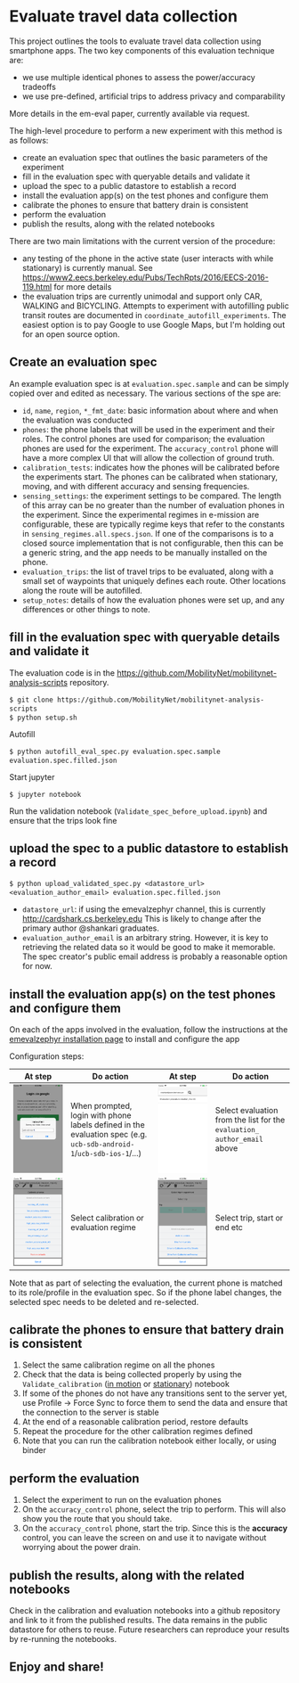 # Evaluate travel data collection 

This project outlines the tools to evaluate travel data collection using
smartphone apps. The two key components of this evaluation technique are:
- we use multiple identical phones to assess the power/accuracy tradeoffs
- we use pre-defined, artificial trips to address privacy and comparability

More details in the em-eval paper, currently available via request.

The high-level procedure to perform a new experiment with this method is as follows:
- create an evaluation spec that outlines the basic parameters of the experiment
- fill in the evaluation spec with queryable details and validate it
- upload the spec to a public datastore to establish a record
- install the evaluation app(s) on the test phones and configure them
- calibrate the phones to ensure that battery drain is consistent
- perform the evaluation
- publish the results, along with the related notebooks

There are two main limitations with the current version of the procedure:
- any testing of the phone in the active state (user interacts with while
  stationary) is currently manual. See
https://www2.eecs.berkeley.edu/Pubs/TechRpts/2016/EECS-2016-119.html for more
details
- the evaluation trips are currently unimodal and support only CAR, WALKING and
  BICYCLING. Attempts to experiment with autofilling public transit routes are
  documented in `coordinate_autofill_experiments`. The easiest option is to pay
  Google to use Google Maps, but I'm holding out for an open source option.

## Create an evaluation spec ##

An example evaluation spec is at `evaluation.spec.sample` and can be simply
copied over and edited as necessary. The various sections of the spe are:
- `id`, `name`, `region`, `*_fmt_date`: basic information about where and when
  the evaluation was conducted
- `phones`: the phone labels that will be used in the experiment and their
  roles. The control phones are used for comparison; the evaluation phones are
  used for the experiment. The `accuracy_control` phone will have a more
  complex UI that will allow the collection of ground truth.
- `calibration_tests`: indicates how the phones will be calibrated before the
  experiments start. The phones can be calibrated when stationary, moving, and
  with different accuracy and sensing frequencies.
- `sensing_settings`: the experiment settings to be compared. The length of
  this array can be no greater than the number of evaluation phones in the
  experiment. Since the experimental regimes in e-mission are configurable,
  these are typically regime keys that refer to the constants in
  `sensing_regimes.all.specs.json`. If one of the comparisons is to a closed
  source implementation that is not configurable, then this can be a generic
  string, and the app needs to be manually installed on the phone.
- `evaluation_trips`: the list of travel trips to be evaluated, along with a
  small set of waypoints that uniquely defines each route. Other locations
  along the route will be autofilled.
- `setup_notes`: details of how the evaluation phones were set up, and any
  differences or other things to note.

## fill in the evaluation spec with queryable details and validate it ##

The evaluation code is in the
https://github.com/MobilityNet/mobilitynet-analysis-scripts repository.

```
$ git clone https://github.com/MobilityNet/mobilitynet-analysis-scripts
$ python setup.sh
```

Autofill

```
$ python autofill_eval_spec.py evaluation.spec.sample evaluation.spec.filled.json
```

Start jupyter

```
$ jupyter notebook
```

Run the validation notebook (`Validate_spec_before_upload.ipynb`) and ensure
that the trips look fine

## upload the spec to a public datastore to establish a record ##

```
$ python upload_validated_spec.py <datastore_url> <evaluation_author_email> evaluation.spec.filled.json
```

- `datastore_url`: if using the emevalzephyr channel, this is currently http://cardshark.cs.berkeley.edu This is likely to change after the primary author @shankari graduates.
- `evaluation_author_email` is an arbitrary string. However, it is key to retrieving the related data so it would be good to make it memorable. The spec creator's public email address is probably a reasonable option for now.

## install the evaluation app(s) on the test phones and configure them ##

On each of the apps involved in the evaluation, follow the instructions at the [emevalzephyr installation page](https://e-mission.eecs.berkeley.edu/#/client_setup?new_client=emevalzephyr&clear_usercache=true&clear_local_storage=true) to install and configure the app

Configuration steps:

| At step               | Do action            | At step | Do action |
|-----------------------|----------------------|-------- |---------- |
| ![Login with phone label](figs/login_with_phone_label.png) | When prompted, login with phone labels defined in the evaluation spec (e.g. `ucb-sdb-android-1`/`ucb-sdb-ios-1`/...) | ![Select evaluation from list](figs/select_evaluation_from_list.png) | Select evaluation from the list for the `evaluation_ author_email` above |
| ![Select the calibration to perform](figs/select_calibration.png) | Select calibration or evaluation regime | ![Select trip start end](figs/select_trip_start_end.png)| Select trip, start or end etc |

Note that as part of selecting the evaluation, the current phone is matched to its role/profile in the evaluation spec. So if the phone label changes, the selected spec needs to be deleted and re-selected.

## calibrate the phones to ensure that battery drain is consistent ##

1. Select the same calibration regime on all the phones
1. Check that the data is being collected properly by using the
`Validate_calibration` ([in motion](https://github.com/MobilityNet/mobilitynet-analysis-scripts/blob/master/calibration_templates/Validate_calibration_in_motion.ipynb) or [stationary](https://github.com/MobilityNet/mobilitynet-analysis-scripts/blob/master/calibration_templates/Validate_calibration_stationary.ipynb)) notebook
1. If some of the phones do not have any transitions sent to the server yet,
use Profile -> Force Sync to force them to send the data and ensure that the
connection to the server is stable
1. At the end of a reasonable calibration period, restore defaults
1. Repeat the procedure for the other calibration regimes defined
1. Note that you can run the calibration notebook either locally, or using binder

## perform the evaluation ##

1. Select the experiment to run on the evaluation phones
1. On the `accuracy_control` phone, select the trip to perform. This will also
show you the route that you should take.
1. On the `accuracy_control` phone, start the trip. Since this is the
**accuracy** control, you can leave the screen on and use it to navigate
without worrying about the power drain.

## publish the results, along with the related notebooks ##

Check in the calibration and evaluation notebooks into a github repository and
link to it from the published results. The data remains in the public datastore
for others to reuse. Future researchers can reproduce your results by
re-running the notebooks.

## Enjoy and share! ##
